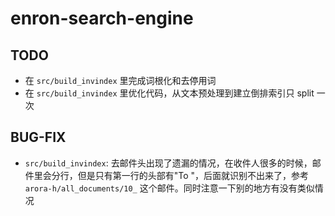 # enron-search-engine

## TODO

- 在 `src/build_invindex` 里完成词根化和去停用词
- 在 `src/build_invindex` 里优化代码，从文本预处理到建立倒排索引只 split 一次

## BUG-FIX

- `src/build_invindex`: 去邮件头出现了遗漏的情况，在收件人很多的时候，邮件里会分行，但是只有第一行的头部有"To "，后面就识别不出来了，参考 `arora-h/all_documents/10_` 这个邮件。同时注意一下别的地方有没有类似情况